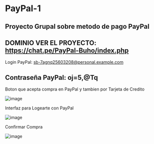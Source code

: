 # PayPal-1

Proyecto Grupal sobre metodo de pago PayPal
----------------------------------------------------------
DOMINIO VER EL PROYECTO: https://chat.pe/PayPal-Buho/index.php
----------------------------------------------------------
Login PayPal: sb-7agnq25603208@personal.example.com

Contraseña PayPal: oj=5,@Tq
----------------------------------------------------------
Boton que acepta compra en PayPal y tambien por Tarjeta de Credito

![image](https://github.com/Javier-Santamaria/PayPal-1/assets/126354748/ae68c54a-8e23-4019-b636-c1e0e3a26f4f)

Interfaz para Logearte con PayPal

![image](https://github.com/Javier-Santamaria/PayPal-1/assets/126354748/e2cebfcc-ae87-4276-b5ba-7d20556f9381)

Confirmar Compra

![image](https://github.com/Javier-Santamaria/PayPal-1/assets/126354748/2374b9c6-98f4-4686-b441-299acee10fa2)

